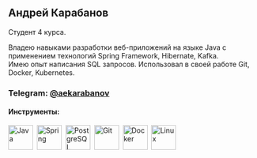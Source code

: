 ## Андрей Карабанов
Студент 4 курса.

Владею навыками разработки веб-приложений на языке Java с применением технологий Spring Framework, Hibernate, Kafka.<br>
Имею опыт написания SQL запросов. Использовал в своей работе Git, Docker, Kubernetes.

### Telegram: <a href="https://t.me/aekarabanov">@aekarabanov</a>

#### Инструменты:
<div>
  
  <img src="https://cdn.jsdelivr.net/gh/devicons/devicon@latest/icons/java/java-original.svg" title="Java" alt="Java" width="50" height="50" />&nbsp;
  <img src="https://cdn.jsdelivr.net/gh/devicons/devicon@latest/icons/spring/spring-original-wordmark.svg" title="Spring" alt="Spring" width="50" height="50"/>&nbsp;
  <img src="https://cdn.jsdelivr.net/gh/devicons/devicon@latest/icons/postgresql/postgresql-plain-wordmark.svg" title="PostgreSQl" alt="PostgreSQL" width="50" height="50"/>&nbsp;
  <img src="https://cdn.jsdelivr.net/gh/devicons/devicon@latest/icons/git/git-plain-wordmark.svg" title="Git" alt="Git" width="50" height="50" />&nbsp;
  <img src="https://cdn.jsdelivr.net/gh/devicons/devicon@latest/icons/docker/docker-plain-wordmark.svg" title="Docker" alt="Docker" width="50" height="50"/>&nbsp;
  <img src="https://cdn.jsdelivr.net/gh/devicons/devicon@latest/icons/linux/linux-original.svg" title="Linux" alt="Linux" width="50" height="50"/>
</div>

<!--
**Strocksmin/strocksmin** is a ✨ _special_ ✨ repository because its `README.md` (this file) appears on your GitHub profile.

Here are some ideas to get you started:

- 🔭 I’m currently working on ...
- 🌱 I’m currently learning ...
- 👯 I’m looking to collaborate on ...
- 🤔 I’m looking for help with ...
- 💬 Ask me about ...
- 📫 How to reach me: ...
- 😄 Pronouns: ...
- ⚡ Fun fact: ...
-->
